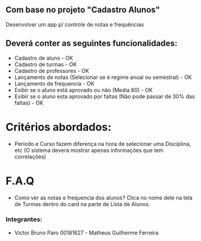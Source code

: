 ## Com base no projeto "Cadastro Alunos"
Desenvolver um app p/ controle de notas e frequências

## Deverá conter as seguintes funcionalidades:
- Cadastro de aluno - OK
- Cadastro de turmas - OK
- Cadastro de professores - OK
- Lançamento de notas (Selecionar se é regime anual ou semestral) - OK
- Lançamento de frequencia - OK
- Exibir se o aluno está aprovado ou não (Media 60) - OK
- Exibir se o aluno esta aprovado por faltas (Não pode passar de 30% das faltas) - OK

# Critérios abordados:
- Período e Curso fazem diferença na hora de selecionar uma Disciplina, etc (O sistema deverá mostrar apenas informações que tem correlações)

# F.A.Q
- Como ver as notas e frequencia dos alunos? Clica no nome dele na tela de Turmas dentro do card na parte de Lista de Alunos.

### Integrantes:
- Victor Bruno Paro
00181627 - Matheus Guilherme Ferreira